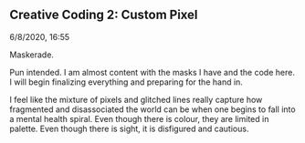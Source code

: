 ## Creative Coding 2: Custom Pixel

6/8/2020, 16:55

Maskerade.

Pun intended. I am almost content with the masks I have and the code here. I will begin finalizing everything and preparing for the hand in.

I feel like the mixture of pixels and glitched lines really capture how fragmented and disassociated the world can be when one begins to fall into a mental health spiral. Even though there is colour, they are limited in palette. Even though there is sight, it is disfigured and cautious.
